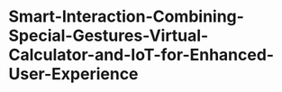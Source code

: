 # Smart-Interaction-Combining-Special-Gestures-Virtual-Calculator-and-IoT-for-Enhanced-User-Experience